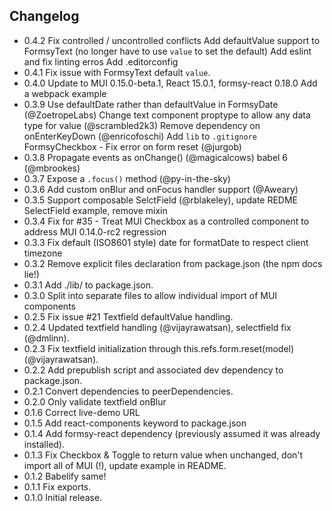 ## Changelog

* 0.4.2 Fix controlled / uncontrolled conflicts
        Add defaultValue support to FormsyText 
        (no longer have to use `value` to set the default)
        Add eslint and fix linting erros
        Add .editorconfig
* 0.4.1 Fix issue with FormsyText default `value`.
* 0.4.0 Update to MUI 0.15.0-beta.1, React 15.0.1, formsy-react 0.18.0
        Add a webpack example
* 0.3.9 Use defaultDate rather than defaultValue in FormsyDate (@ZoetropeLabs)
        Change text component proptype to allow any data type for value (@scrambled2k3)
        Remove dependency on onEnterKeyDown (@enricofoschi)
        Add `lib` to `.gitignore`
        FormsyCheckbox - Fix error on form reset (@jurgob)
* 0.3.8 Propagate events as onChange() (@magicalcows) babel 6 (@mbrookes)
* 0.3.7 Expose a `.focus()` method (@py-in-the-sky)
* 0.3.6 Add custom onBlur and onFocus handler support (@Aweary)
* 0.3.5 Support composable SelctField (@rblakeley), update REDME SelectField example, remove mixin
* 0.3.4 Fix for #35 - Treat MUI Checkbox as a controlled component to address MUI 0.14.0-rc2 regression
* 0.3.3 Fix default (ISO8601 style) date for formatDate to respect client timezone
* 0.3.2 Remove explicit files declaration from package.json (the npm docs lie!)
* 0.3.1 Add ./lib/ to package.json.
* 0.3.0 Split into separate files to allow individual import of MUI components
* 0.2.5 Fix issue #21 Textfield defaultValue handling.
* 0.2.4 Updated textfield handling (@vijayrawatsan), selectfield fix (@dmlinn).
* 0.2.3 Fix textfield initialization through this.refs.form.reset(model) (@vijayrawatsan).
* 0.2.2 Add prepublish script and associated dev dependency to package.json.
* 0.2.1 Convert dependencies to peerDependencies.
* 0.2.0 Only validate textfield onBlur
* 0.1.6 Correct live-demo URL
* 0.1.5 Add react-components keyword to package.json
* 0.1.4 Add formsy-react dependency (previously assumed it was already installed).
* 0.1.3 Fix Checkbox & Toggle to return value when unchanged, don't import all of MUI (!), update example in README.
* 0.1.2 Babelify same!
* 0.1.1 Fix exports.
* 0.1.0 Initial release.
